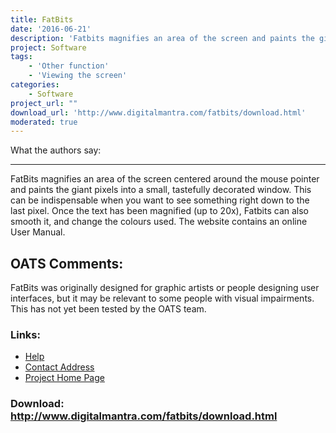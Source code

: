 ```yaml
---
title: FatBits
date: '2016-06-21'
description: 'Fatbits magnifies an area of the screen and paints the giant pixels into a new window, which may be useful if you have a visual impairment. To make the screen even more accessible, you can modify the colours it displays.'
project: Software
tags:
    - 'Other function'
    - 'Viewing the screen'
categories:
    - Software
project_url: ""
download_url: 'http://www.digitalmantra.com/fatbits/download.html'
moderated: true
---
```

What the authors say:  

------------------------

FatBits magnifies an area of the screen centered around the mouse pointer and paints the giant pixels into a small, tastefully decorated window. This can be indispensable when you want to see something right down to the last pixel. Once the text has been magnified (up to 20x), Fatbits can also smooth it, and change the colours used. The website contains an online User Manual.

OATS Comments:
--------------

FatBits was originally designed for graphic artists or people designing user interfaces, but it may be relevant to some people with visual impairments.  This has not yet been tested by the OATS team.

### Links:
- <a href="http://www.oatsoft.org/Software/FatBits/help">Help</a>
- <a href="mailto:fatbits@digitalmantra.com">Contact Address</a>
- <a href="http://www.digitalmantra.com/fatbits/whatis.html">Project Home Page</a>

### Download: http://www.digitalmantra.com/fatbits/download.html 